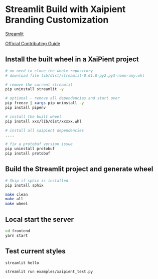 # Streamlit Build with Xaipient Branding Customization

[Streamlit](https://github.com/streamlit/streamlit)

[Official Contributing Guide](https://github.com/streamlit/streamlit/wiki/Contributing)

## Install the built wheel in a XaiPient project

```bash
# no need to clone the whole repository
# download file lib/dist/streamlit-0.61.0-py2.py3-none-any.whl

# remove the current streamlit
pip uninstall streamlit -y

# optional - remove all dependencies and start over
pip freeze | xargs pip uninstall -y
pip install pipenv

# install the built wheel
pip install xxx/lib/dist/xxxxx.whl

# install all xaipient dependencies
....

# fix a protobuf version issue
pip uninstall protobuf
pip install protobuf
```

## Build the Streamlit project and generate wheel

```bash
# Skip if sphix is installed
pip install sphix

make clean
make all
make wheel
```

## Local start the server

```bash
cd frontend
yarn start
```

## Test current styles

```bash
streamlit hello

streamlit run examples/xaipient_test.py
```


